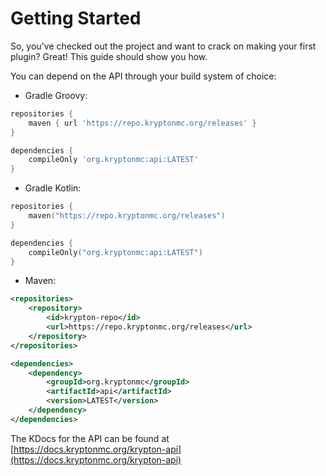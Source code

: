 # Getting Started

So, you've checked out the project and want to crack on making your first plugin? Great! This guide should show you how.

You can depend on the API through your build system of choice:

* Gradle Groovy:

```groovy
repositories {
    maven { url 'https://repo.kryptonmc.org/releases' }
}

dependencies {
    compileOnly 'org.kryptonmc:api:LATEST'
}
```

* Gradle Kotlin:

```kotlin
repositories {
    maven("https://repo.kryptonmc.org/releases")
}

dependencies {
    compileOnly("org.kryptonmc:api:LATEST")
}
```

* Maven:

```xml
<repositories>
    <repository>
        <id>krypton-repo</id>
        <url>https://repo.kryptonmc.org/releases</url>
    </repository>
</repositories>

<dependencies>
    <dependency>
        <groupId>org.kryptonmc</groupId>
        <artifactId>api</artifactId>
        <version>LATEST</version>
    </dependency>
</dependencies>
```

The KDocs for the API can be found at [https://docs.kryptonmc.org/krypton-api](https://docs.kryptonmc.org/krypton-api)

